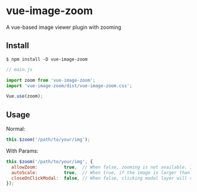 # vue-image-zoom

A vue-based image viewer plugin with zooming

## Install

```
$ npm install -D vue-image-zoom
```

```JavaScript
// main.js

import zoom from 'vue-image-zoom';
import 'vue-image-zoom/dist/vue-image-zoom.css';

Vue.use(zoom);
```

## Usage

Normal:

```JavaScript
this.$zoom('/path/to/your/img');
```

With Params:

```JavaScript
this.$zoom('/path/to/your/img', {
  allowZoom:          true,  // When false, zooming is not available. Image will be shown on 100% size.
  autoScale:          true,  // When true, if the image is larger than the screen, it will be automatically scaled down until suitable. Along with 'allowZoom'
  closeOnClickModal:  false, // When false, clicking modal layer will close the viewer.
});
```